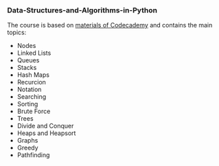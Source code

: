 ### Data-Structures-and-Algorithms-in-Python

The course is based on [materials of Codecademy](https://www.codecademy.com/enrolled/courses/learn-data-structures-and-algorithms-with-python) and contains the main topics:

* Nodes
* Linked Lists
* Queues
* Stacks
* Hash Maps
* Recurcion
* Notation
* Searching
* Sorting
* Brute Force
* Trees
* Divide and Conquer
* Heaps and Heapsort
* Graphs
* Greedy
* Pathfinding
